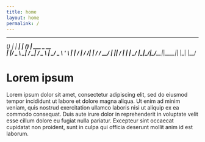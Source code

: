 ```yaml
---
title: home
layout: home
permalink: /
---
```


   _      _       _           _ _             
  (_) ___| |_ ___| |_ _______(_) |_ ___ _ __  
  | |/ _ \ __|_  / __|_  / _ \ | __/ _ \ '_ \ 
  | |  __/ |_ / /| |_ / /  __/ | ||  __/ | | |
 _/ |\___|\__/___|\__/___\___|_|\__\___|_| |_|
|__/                                          

# Lorem ipsum

Lorem ipsum dolor sit amet, consectetur adipiscing elit, sed do eiusmod tempor incididunt ut labore et dolore magna aliqua. Ut enim ad minim veniam, quis nostrud exercitation ullamco laboris nisi ut aliquip ex ea commodo consequat. Duis aute irure dolor in reprehenderit in voluptate velit esse cillum dolore eu fugiat nulla pariatur. Excepteur sint occaecat cupidatat non proident, sunt in culpa qui officia deserunt mollit anim id est laborum.
